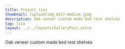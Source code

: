 ```yaml
---
title: Project lisa
thumbnail: /upload/img_6217-medium.jpeg
description: Oak veneer custom made bed rest shelves
tag: lisa
layout: ../../layouts/GalleryPost.astro
---
```

Oak veneer custom made bed rest shelves